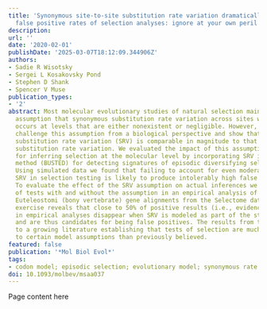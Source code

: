 ```yaml
---
title: 'Synonymous site-to-site substitution rate variation dramatically inflates
  false positive rates of selection analyses: ignore at your own peril'
description:
url: ''
date: '2020-02-01'
publishDate: '2025-03-07T18:12:09.344906Z'
authors:
- Sadie R Wisotsky
- Sergei L Kosakovsky Pond
- Stephen D Shank
- Spencer V Muse
publication_types:
- '2'
abstract: Most molecular evolutionary studies of natural selection maintain the decades-old
  assumption that synonymous substitution rate variation across sites within genes
  occurs at levels that are either nonexistent or negligible. However, numerous studies
  challenge this assumption from a biological perspective and show that synonymous
  substitution rate variation (SRV) is comparable in magnitude to that of nonsynonymous
  substitution rate variation. We evaluated the impact of this assumption on methods
  for inferring selection at the molecular level by incorporating SRV into an existing
  method (BUSTED) for detecting signatures of episodic diversifying selection in genes.
  Using simulated data we found that failing to account for even moderate levels of
  SRV in selection testing is likely to produce intolerably high false positive rates.
  To evaluate the effect of the SRV assumption on actual inferences we compared results
  of tests with and without the assumption in an empirical analysis of over 13, 000
  Euteleostomi (bony vertebrate) gene alignments from the Selectome database. This
  exercise reveals that close to 50% of positive results (i.e., evidence for selection)
  in empirical analyses disappear when SRV is modeled as part of the statistical analysis
  and are thus candidates for being false positives. The results from this work add
  to a growing literature establishing that tests of selection are much more sensitive
  to certain model assumptions than previously believed.
featured: false
publication: '*Mol Biol Evol*'
tags:
- codon model; episodic selection; evolutionary model; synonymous rate variation
doi: 10.1093/molbev/msaa037
---
```


Page content here